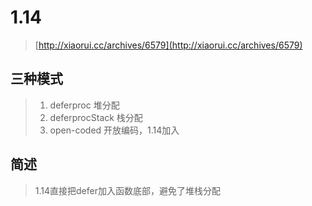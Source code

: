 # 1.14

> [http://xiaorui.cc/archives/6579](http://xiaorui.cc/archives/6579)

## 三种模式

> 1. deferproc  堆分配
> 2. deferprocStack 栈分配
> 3. open-coded  开放编码，1.14加入

## 简述

> 1.14直接把defer加入函数底部，避免了堆栈分配



